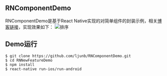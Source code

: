 ## RNComponentDemo
RNComponentDemo是基于React Native实现的对简单组件的封装示例，相关[博客链接](https://ljunb.github.io/2016/11/26/React-Native%E5%B0%81%E8%A3%85%E5%B8%B8%E7%94%A8%E7%BB%84%E4%BB%B6/)，实现效果如下：
![排序](https://github.com/ljunb/RNComponentDemo/blob/master/screenshot/demo.gif)

## Demo运行
```
$ git clone https://github.com/ljunb/RNComponentDemo.git
$ cd RNNewFeatureDemo
$ npm install
$ react-native run-ios/run-android
```